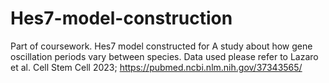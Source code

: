 # Hes7-model-construction
Part of coursework.
Hes7 model constructed for A study about how gene oscillation periods vary between species. Data used please refer to Lazaro et al.  Cell Stem Cell 2023; https://pubmed.ncbi.nlm.nih.gov/37343565/
